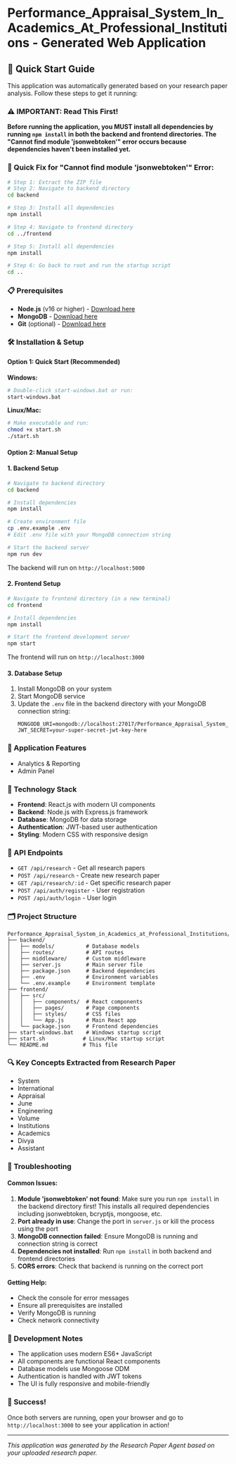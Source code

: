 # Performance_Appraisal_System_In_Academics_At_Professional_Institutions - Generated Web Application

## 🚀 Quick Start Guide

This application was automatically generated based on your research paper analysis. Follow these steps to get it running:

### ⚠️ IMPORTANT: Read This First!
**Before running the application, you MUST install all dependencies by running `npm install` in both the backend and frontend directories. The "Cannot find module 'jsonwebtoken'" error occurs because dependencies haven't been installed yet.**

### 🚀 Quick Fix for "Cannot find module 'jsonwebtoken'" Error:
```bash
# Step 1: Extract the ZIP file
# Step 2: Navigate to backend directory
cd backend

# Step 3: Install all dependencies
npm install

# Step 4: Navigate to frontend directory  
cd ../frontend

# Step 5: Install all dependencies
npm install

# Step 6: Go back to root and run the startup script
cd ..
```

### 📋 Prerequisites
- **Node.js** (v16 or higher) - [Download here](https://nodejs.org/)
- **MongoDB** - [Download here](https://www.mongodb.com/try/download/community)
- **Git** (optional) - [Download here](https://git-scm.com/)

### 🛠️ Installation & Setup

#### Option 1: Quick Start (Recommended)
**Windows:**
```bash
# Double-click start-windows.bat or run:
start-windows.bat
```

**Linux/Mac:**
```bash
# Make executable and run:
chmod +x start.sh
./start.sh
```

#### Option 2: Manual Setup

#### 1. Backend Setup
```bash
# Navigate to backend directory
cd backend

# Install dependencies
npm install

# Create environment file
cp .env.example .env
# Edit .env file with your MongoDB connection string

# Start the backend server
npm run dev
```
The backend will run on `http://localhost:5000`

#### 2. Frontend Setup
```bash
# Navigate to frontend directory (in a new terminal)
cd frontend

# Install dependencies
npm install

# Start the frontend development server
npm start
```
The frontend will run on `http://localhost:3000`

#### 3. Database Setup
1. Install MongoDB on your system
2. Start MongoDB service
3. Update the `.env` file in the backend directory with your MongoDB connection string:
   ```
   MONGODB_URI=mongodb://localhost:27017/Performance_Appraisal_System_in_Academics_at_Professional_Institutions
   JWT_SECRET=your-super-secret-jwt-key-here
   ```

### 🎯 Application Features
- Analytics & Reporting
- Admin Panel

### 🔧 Technology Stack
- **Frontend**: React.js with modern UI components
- **Backend**: Node.js with Express.js framework
- **Database**: MongoDB for data storage
- **Authentication**: JWT-based user authentication
- **Styling**: Modern CSS with responsive design

### 📡 API Endpoints
- `GET /api/research` - Get all research papers
- `POST /api/research` - Create new research paper
- `GET /api/research/:id` - Get specific research paper
- `POST /api/auth/register` - User registration
- `POST /api/auth/login` - User login

### 🗂️ Project Structure
```
Performance_Appraisal_System_in_Academics_at_Professional_Institutions/
├── backend/
│   ├── models/          # Database models
│   ├── routes/          # API routes
│   ├── middleware/      # Custom middleware
│   ├── server.js        # Main server file
│   ├── package.json     # Backend dependencies
│   ├── .env             # Environment variables
│   └── .env.example     # Environment template
├── frontend/
│   ├── src/
│   │   ├── components/  # React components
│   │   ├── pages/       # Page components
│   │   ├── styles/      # CSS files
│   │   └── App.js       # Main React app
│   └── package.json     # Frontend dependencies
├── start-windows.bat    # Windows startup script
├── start.sh            # Linux/Mac startup script
└── README.md           # This file
```

### 🔍 Key Concepts Extracted from Research Paper
- System
- International
- Appraisal
- June
- Engineering
- Volume
- Institutions
- Academics
- Divya
- Assistant

### 🚨 Troubleshooting

#### Common Issues:
1. **Module 'jsonwebtoken' not found**: Make sure you run `npm install` in the backend directory first! This installs all required dependencies including jsonwebtoken, bcryptjs, mongoose, etc.
2. **Port already in use**: Change the port in `server.js` or kill the process using the port
3. **MongoDB connection failed**: Ensure MongoDB is running and connection string is correct
4. **Dependencies not installed**: Run `npm install` in both backend and frontend directories
5. **CORS errors**: Check that backend is running on the correct port

#### Getting Help:
- Check the console for error messages
- Ensure all prerequisites are installed
- Verify MongoDB is running
- Check network connectivity

### 📝 Development Notes
- The application uses modern ES6+ JavaScript
- All components are functional React components
- Database models use Mongoose ODM
- Authentication is handled with JWT tokens
- The UI is fully responsive and mobile-friendly

### 🎉 Success!
Once both servers are running, open your browser and go to `http://localhost:3000` to see your application in action!

---
*This application was generated by the Research Paper Agent based on your uploaded research paper.*
